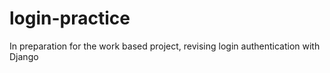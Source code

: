 # login-practice
In preparation for the work based project, revising login authentication with Django
